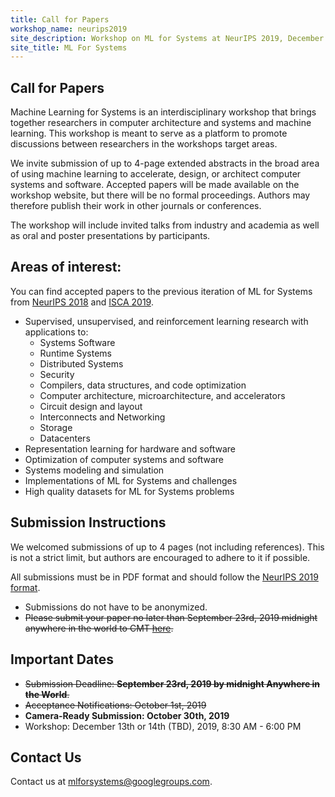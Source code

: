 ```yaml
---
title: Call for Papers
workshop_name: neurips2019
site_description: Workshop on ML for Systems at NeurIPS 2019, December 8th, 8:30AM-6:00PM, Room 510 AC
site_title: ML For Systems
---
```

<div class="inner clearfix">
    <section class="main-content call_for_papers_section">
        <h2>Call for Papers</h2>
        <p>
            Machine Learning for Systems is an interdisciplinary workshop that brings together researchers in computer architecture and systems and machine learning. This workshop is meant to serve as a platform to promote discussions between researchers in the workshops target areas.
        </p>
        <p>
            We invite submission of up to 4-page extended abstracts in the broad area of using machine learning to accelerate, design, or architect computer systems and software. Accepted papers will be made available on the workshop website, but there will be no formal proceedings. Authors may therefore publish their work in other journals or conferences.
        </p>
        <p>
            The workshop will include invited talks from industry and academia as well as oral and poster presentations by participants.
        </p>
    </section>
</div>
<div class="areas_of_interest_section">
    <div class="inner clearfix">
        <section class="main-content">
            <h2>Areas of interest:</h2>
            <p>
                You can find accepted papers to the previous iteration of ML for Systems from <a href="/neurips2018/accepted_papers.html">NeurIPS 2018</a> and <a href="/isca2019/accepted_papers.html">ISCA 2019</a>.
            </p>
            <ul>
                <li>Supervised, unsupervised, and reinforcement learning research with applications to:
                    <ul>
                        <li>Systems Software</li>
                        <li>Runtime Systems</li>
                        <li>Distributed Systems</li>
                        <li>Security</li>
                        <li>Compilers, data structures, and code optimization</li>
                        <li>Computer architecture, microarchitecture, and accelerators</li>
                        <li>Circuit design and layout</li>
                        <li>Interconnects and Networking</li>
                        <li>Storage</li>
                        <li>Datacenters</li>
                    </ul>
                </li>
                <li>Representation learning for hardware and software</li>
                <li>Optimization of computer systems and software</li>
                <li>Systems modeling and simulation</li>
                <li>Implementations of ML for Systems and challenges</li>
                <li>High quality datasets for ML for Systems problems</li>
            </ul>
        </section>
    </div>
</div>
<div class="submission_section">
    <div class="inner clearfix">
        <section class="main-content">
            <h2>Submission Instructions</h2>
            <p>
                We welcomed submissions of up to 4 pages (not including references). This is not a strict limit, but authors are encouraged to adhere to it if possible.
            </p>
            <p>
                All submissions must be in PDF format and should follow the <a href="https://neurips.cc/Conferences/2019/PaperInformation/StyleFiles">NeurIPS 2019 format</a>.
            </p>
            <ul>
                <li>Submissions do not have to be anonymized.</li>
                <li><del>Please submit your paper no later than September 23rd, 2019 midnight anywhere in the world to CMT <a href="https://cmt3.research.microsoft.com/MLFS2019">here</a>.</del></li>
            </ul>
            <h2>Important Dates</h2>
            <ul>
                <li><del>Submission Deadline: <b>September 23rd, 2019 by midnight Anywhere in the World</b>.</del></li>
                <li><del>Acceptance Notifications: October 1st, 2019</del></li>
                <li><b>Camera-Ready Submission: October 30th, 2019</b></li>
                <li>Workshop: December 13th or 14th (TBD), 2019, 8:30 AM - 6:00 PM</li>
            </ul>
        </section>
    </div>
</div>
<div class="contact-us-section">
    <div class="inner clearfix">
        <section class="main-content">
            <h2>Contact Us</h2>
            <p>
                Contact us at <a href="mailto:mlforsystems@googlegroups.com">mlforsystems@googlegroups.com</a>.
            </p>
        </section>
    </div>
</div>
